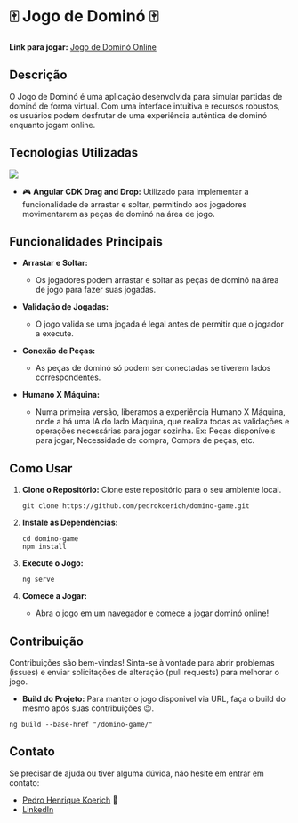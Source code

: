 # 🀄️ Jogo de Dominó 🀄️ 

**Link para jogar:** [Jogo de Dominó Online](https://pedrokoerich.github.io/domino-game/)


## Descrição

O Jogo de Dominó é uma aplicação desenvolvida para simular partidas de dominó de forma virtual. Com uma interface intuitiva e recursos robustos, os usuários podem desfrutar de uma experiência autêntica de dominó enquanto jogam online.

## Tecnologias Utilizadas

[![](https://skillicons.dev/icons?i=html,css,ts,angular)](https://skillicons.dev)

- 🎮 **Angular CDK Drag and Drop:** Utilizado para implementar a funcionalidade de arrastar e soltar, permitindo aos jogadores movimentarem as peças de dominó na área de jogo.

## Funcionalidades Principais

- **Arrastar e Soltar:**
  - Os jogadores podem arrastar e soltar as peças de dominó na área de jogo para fazer suas jogadas.

- **Validação de Jogadas:**
  - O jogo valida se uma jogada é legal antes de permitir que o jogador a execute.

- **Conexão de Peças:**
  - As peças de dominó só podem ser conectadas se tiverem lados correspondentes.

- **Humano X Máquina:**
  - Numa primeira versão, liberamos a experiência Humano X Máquina, onde a há uma IA do lado Máquina, que realiza todas as validações e operações necessárias para jogar sozinha. Ex: Peças disponíveis para jogar, Necessidade de compra, Compra de peças, etc.

## Como Usar

1. **Clone o Repositório:** Clone este repositório para o seu ambiente local.
    ```
    git clone https://github.com/pedrokoerich/domino-game.git
    ```

2. **Instale as Dependências:**
    ```
    cd domino-game
    npm install
    ```

3. **Execute o Jogo:**
    ```
    ng serve
    ```

4. **Comece a Jogar:**
   - Abra o jogo em um navegador e comece a jogar dominó online!

## Contribuição

Contribuições são bem-vindas! Sinta-se à vontade para abrir problemas (issues) e enviar solicitações de alteração (pull requests) para melhorar o jogo.

- **Build do Projeto:** Para manter o jogo disponivel via URL, faça o build do mesmo após suas contribuições 😉.
```
ng build --base-href "/domino-game/" 
```

## Contato

Se precisar de ajuda ou tiver alguma dúvida, não hesite em entrar em contato:

- [Pedro Henrique Koerich](https://github.com/pedrokoerich) 📧 
- [LinkedIn](http://linkedin.com/in/pedro-henrique-koerich-a846541b0)

